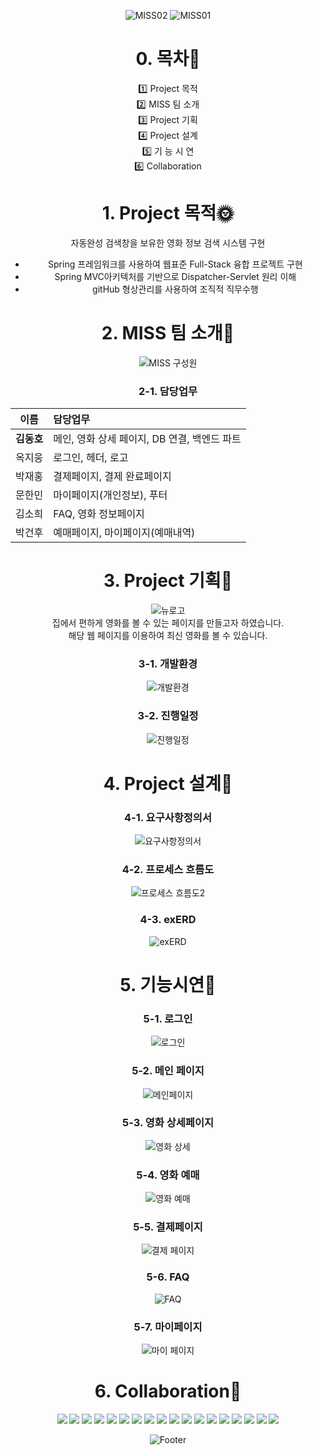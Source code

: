 <div align=center>

![MISS02](https://user-images.githubusercontent.com/107021908/174239639-c2fb9584-427d-4d8a-acc2-450561de3ace.jpg)
![MISS01](https://user-images.githubusercontent.com/107021908/174239499-8df2eacb-e1ac-4488-8e99-f3d616c885f9.jpg)


 
# 0. 목차:link:   
:one: Project 목적  
:two: MISS 팀 소개    
:three: Project 기획  
:four: Project 설계   
:five: 기 능 시 연   
:six: Collaboration


# 1. Project 목적:sun_with_face:   

자동완성 검색창을 보유한 영화 정보 검색 시스템 구현
* Spring 프레임워크를 사용하여 웹표준 Full-Stack 융합 프로젝트 구현
* Spring MVC아키텍처를 기반으로 Dispatcher-Servlet 원리 이해
* gitHub 형상관리를 사용하여 조직적 직무수행


# 2. MISS 팀 소개:raised_hands:   
![MISS 구성원](https://user-images.githubusercontent.com/107021908/174239775-f0246d77-d0c0-4c9e-a522-450a1d7fdb1b.png)


### 2-1. 담당업무 
|이름|담당업무|
|:-------:|:-------|
|**김동호**| 메인, 영화 상세 페이지, DB 연결, 백엔드 파트 |
|옥지웅| 로그인, 헤더, 로고 |  
|박재홍| 결제페이지, 결제 완료페이지 |
|문한민| 마이페이지(개인정보), 푸터|
|김소희| FAQ, 영화 정보페이지|
|박건후| 예매페이지, 마이페이지(예매내역) |  


# 3. Project 기획:seedling:   
![뉴로고]()  
집에서 편하게 영화를 볼 수 있는 페이지를 만들고자 하였습니다.  
해당 웹 페이지를 이용하여 최신 영화를 볼 수 있습니다.  
### 3-1. 개발환경  
![개발환경]()  
### 3-2. 진행일정  
![진행일정](https://user-images.githubusercontent.com/50819376/174428651-1804b2b5-6c35-41c0-8e1e-e090a197cf81.JPG)   
 
# 4. Project 설계:sunflower:   

### 4-1. 요구사항정의서  
![요구사항정의서](https://user-images.githubusercontent.com/50819376/174428676-cf3f4e8b-2bbb-4b13-a606-6fba016a53d1.JPG)    
### 4-2. 프로세스 흐름도   
![프로세스 흐름도2]()  

### 4-3. exERD  
![exERD](https://user-images.githubusercontent.com/50819376/174428686-2a227391-92b4-4897-97ae-63dcc290bc8d.JPG)     

# 5. 기능시연:deciduous_tree:   
### 5-1. 로그인  
![로그인]()  

### 5-2. 메인 페이지  
![메인페이지]()  

### 5-3. 영화 상세페이지  
![영화 상세]()  

### 5-4. 영화 예매  
![영화 예매]()  

### 5-5. 결제페이지  
![결제 페이지]()  

### 5-6. FAQ  
![FAQ]()  

### 5-7. 마이페이지  
![마이 페이지]()  

# 6. Collaboration:fallen_leaf:   
<img src="https://img.shields.io/badge/Java-FFCA28?style=flat-square&logo=Java&logoColor=white"/>
<img src="https://img.shields.io/badge/Oracle-F80000?style=flat-square&logo=Oracle&logoColor=white"/>
<img src="https://img.shields.io/badge/HTML5-E34F26?style=flat-square&logo=HTML5&logoColor=white"/>   
   
<img src="https://img.shields.io/badge/CSS3-1572B6?style=flat-square&logo=CSS3&logoColor=white"/>
<img src="https://img.shields.io/badge/JSS-F7DF1E?style=flat-square&logo=JSS&logoColor=white"/>
<img src="https://img.shields.io/badge/JavaScript-F7DF1E?style=flat-square&logo=JavaScript&logoColor=white"/>
<img src="https://img.shields.io/badge/Jquery-0769AD?style=flat-square&logo=Jquery&logoColor=white"/>
<img src="https://img.shields.io/badge/Json-000000?style=flat-square&logo=Json&logoColor=white"/>
<img src="https://img.shields.io/badge/Eclipse-2C2255?style=flat-square&logo=Eclipse&logoColor=white"/>
<img src="https://img.shields.io/badge/Spring-6DB33F?style=flat-square&logo=Spring&logoColor=white"/>
<img src="https://img.shields.io/badge/ApacheMaven-C71A36?style=flat-square&logo=ApacheMaven&logoColor=white"/>
<img src="https://img.shields.io/badge/ApacheTomcat-F8DC75?style=flat-square&logo=ApacheTomcat&logoColor=white"/>
<img src="https://img.shields.io/badge/React-61DAFB?style=flat-square&logo=React&logoColor=white"/>
<img src="https://img.shields.io/badge/Slack-4A154B?style=flat-square&logo=Slack&logoColor=white"/>
<img src="https://img.shields.io/badge/GitHub-181717?style=flat-square&logo=GitHub&logoColor=white"/>
<img src="https://img.shields.io/badge/TeamViewer-004680?style=flat-square&logo=TeamViewer&logoColor=white"/>
<img src="https://img.shields.io/badge/Kakao-FFCD00?style=flat-square&logo=Kakao&logoColor=white"/>
<img src="https://img.shields.io/badge/Naver-03C75A?style=flat-square&logo=Naver&logoColor=white"/>
 
![Footer](https://capsule-render.vercel.app/api?type=waving&color=00BAFF&height=250&section=footer)

</div>





